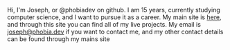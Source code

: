 Hi, I'm Joseph, or @phobiadev on github.
I am 15 years, currently studying computer science, and I want to pursue it as a career.
My main site is [here](https://phobia.dev), and through this site you can find all of my live projects. 
My email is [joseph@phobia.dev](mailto:joseph@phobia.dev) if you want to contact me, and my other contact details can be found through my mains site

